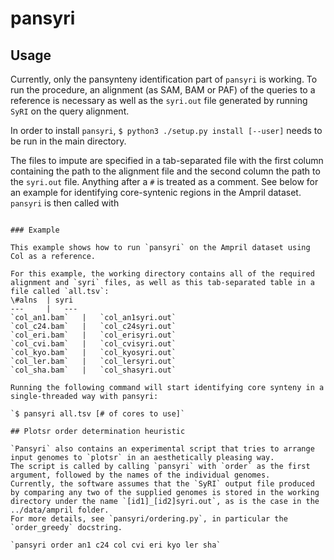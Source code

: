 # pansyri

## Usage

Currently, only the pansynteny identification part of `pansyri` is working.
To run the procedure, an alignment (as SAM, BAM or PAF) of the queries to a reference is necessary as well as the `syri.out` file generated by running `SyRI` on the query alignment.

In order to install `pansyri`,
`$ python3 ./setup.py install [--user]`
needs to be run in the main directory.

The files to impute are specified in a tab-separated file with the first column containing the path to the alignment file and the second column the path to the `syri.out` file.
Anything after a `#` is treated as a comment.
See below for an example for identifying core-syntenic regions in the Ampril dataset.
`pansyri` is then called with

```$ pansyri <path to .tsv input file> [No of threads to spawn, default 1]

### Example

This example shows how to run `pansyri` on the Ampril dataset using Col as a reference.

For this example, the working directory contains all of the required alignment and `syri` files, as well as this tab-separated table in a file called `all.tsv`:
\#alns	| syri
--- 	| 	---
`col_an1.bam`	|	`col_an1syri.out`
`col_c24.bam` 	|	`col_c24syri.out`
`col_eri.bam` 	|	`col_erisyri.out`
`col_cvi.bam` 	|	`col_cvisyri.out`
`col_kyo.bam` 	|	`col_kyosyri.out`
`col_ler.bam` 	|	`col_lersyri.out`
`col_sha.bam` 	| 	`col_shasyri.out`

Running the following command will start identifying core synteny in a single-threaded way with pansyri:

`$ pansyri all.tsv [# of cores to use]`

## Plotsr order determination heuristic

`Pansyri` also contains an experimental script that tries to arrange input genomes to `plotsr` in an aesthetically pleasing way.
The script is called by calling `pansyri` with `order` as the first argument, followed by the names of the individual genomes.
Currently, the software assumes that the `SyRI` output file produced by comparing any two of the supplied genomes is stored in the working directory under the name `[id1]_[id2]syri.out`, as is the case in the ../data/ampril folder.
For more details, see `pansyri/ordering.py`, in particular the `order_greedy` docstring.

`pansyri order an1 c24 col cvi eri kyo ler sha`
